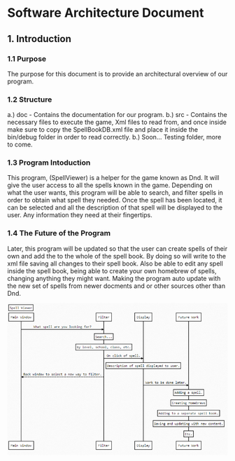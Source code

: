 # Software Architecture Document

## 1. Introduction

### 1.1 Purpose

The purpose for this document is to provide an architectural overview of our program. 

### 1.2 Structure

a.) doc - Contains the documentation for our program.
b.) src - Contains the necessary files to execute the game, Xml files to read from, and once inside make sure to
	  copy the SpellBookDB.xml file and place it inside the bin/debug folder in order to read correctly.
b.) Soon... Testing folder, more to come.

### 1.3 Program Intoduction

This program, (SpellViewer) is a helper for the game known as Dnd. It will give the user access to all the spells
known in the game. Depending on what the user wants, this program will be able to search, and filter spells in order
to obtain what spell they needed. Once the spell has been located, it can be selected and all the description of that
spell will be displayed to the user. Any information they need at their fingertips.

### 1.4 The Future of the Program

Later, this program will be updated so that the user can create spells of their own and add the to the whole of the
spell book. By doing so will write to the xml file saving all changes to their spell book. Also be able to edit any
spell inside the spell book, being able to create your own homebrew of spells, changing anything they might want. 
Making the program auto update with the new set of spells from newer docments and or other sources other than Dnd.

![](DiagramSV.PNG)



